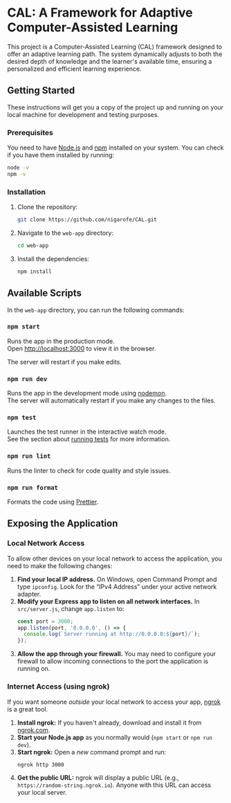 # CAL: A Framework for Adaptive Computer-Assisted Learning

This project is a Computer-Assisted Learning (CAL) framework designed to offer an adaptive learning path. The system dynamically adjusts to both the desired depth of knowledge and the learner's available time, ensuring a personalized and efficient learning experience.

## Getting Started

These instructions will get you a copy of the project up and running on your local machine for development and testing purposes.

### Prerequisites

You need to have [Node.js](https://nodejs.org/) and [npm](https://www.npmjs.com/) installed on your system. You can check if you have them installed by running:

```bash
node -v
npm -v
```

### Installation

1. Clone the repository:
   ```bash
   git clone https://github.com/nigarofe/CAL.git
   ```
2. Navigate to the `web-app` directory:
   ```bash
   cd web-app
   ```
3. Install the dependencies:
   ```bash
   npm install
   ```

## Available Scripts

In the `web-app` directory, you can run the following commands:

### `npm start`

Runs the app in the production mode.<br>
Open [http://localhost:3000](http://localhost:3000) to view it in the browser.

The server will restart if you make edits.<br>

### `npm run dev`

Runs the app in the development mode using [nodemon](https://nodemon.io/).<br>
The server will automatically restart if you make any changes to the files.

### `npm test`

Launches the test runner in the interactive watch mode.<br>
See the section about [running tests](https://facebook.github.io/create-react-app/docs/running-tests) for more information.

### `npm run lint`

Runs the linter to check for code quality and style issues.

### `npm run format`

Formats the code using [Prettier](httpss://prettier.io/).

## Exposing the Application

### Local Network Access

To allow other devices on your local network to access the application, you need to make the following changes:

1.  **Find your local IP address.** On Windows, open Command Prompt and type `ipconfig`. Look for the “IPv4 Address” under your active network adapter.
2.  **Modify your Express app to listen on all network interfaces.** In `src/server.js`, change `app.listen` to:
    ```javascript
    const port = 3000;
    app.listen(port, '0.0.0.0', () => {
      console.log(`Server running at http://0.0.0.0:${port}/`);
    });
    ```
3.  **Allow the app through your firewall.** You may need to configure your firewall to allow incoming connections to the port the application is running on.

### Internet Access (using ngrok)

If you want someone *outside* your local network to access your app, [ngrok](httpshttps://ngrok.com/) is a great tool.

1.  **Install ngrok:** If you haven't already, download and install it from [ngrok.com](https://ngrok.com/).
2.  **Start your Node.js app** as you normally would (`npm start` or `npm run dev`).
3.  **Start ngrok:** Open a *new* command prompt and run:
    ```bash
    ngrok http 3000
    ```
4.  **Get the public URL:** ngrok will display a public URL (e.g., `https://random-string.ngrok.io`). Anyone with this URL can access your local server.
